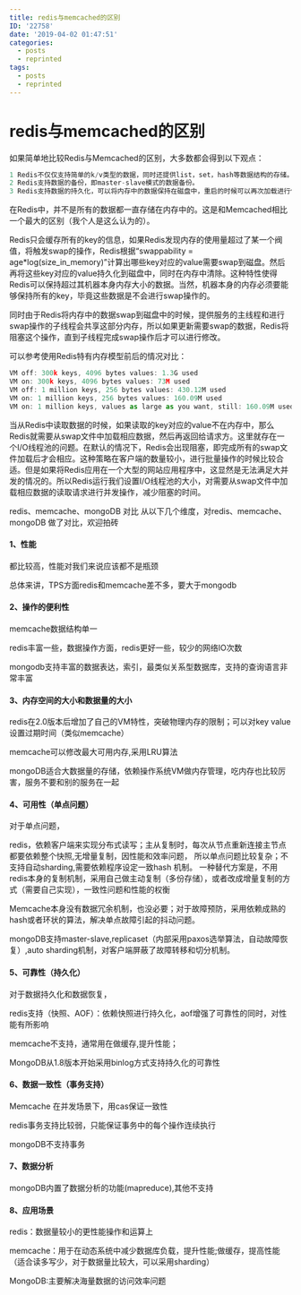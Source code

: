 ```yaml
---
title: redis与memcached的区别
ID: '22758'
date: '2019-04-02 01:47:51'
categories:
  - posts
  - reprinted
tags:
  - posts
  - reprinted
---
```


# redis与memcached的区别

如果简单地比较Redis与Memcached的区别，大多数都会得到以下观点：

``` js 
1 Redis不仅仅支持简单的k/v类型的数据，同时还提供list，set，hash等数据结构的存储。
2 Redis支持数据的备份，即master-slave模式的数据备份。
3 Redis支持数据的持久化，可以将内存中的数据保持在磁盘中，重启的时候可以再次加载进行使用。 
```

在Redis中，并不是所有的数据都一直存储在内存中的。这是和Memcached相比一个最大的区别（我个人是这么认为的）。

Redis只会缓存所有的key的信息，如果Redis发现内存的使用量超过了某一个阀值，将触发swap的操作，Redis根据“swappability = age\*log(size\_in\_memory)”计算出哪些key对应的value需要swap到磁盘。然后再将这些key对应的value持久化到磁盘中，同时在内存中清除。这种特性使得Redis可以保持超过其机器本身内存大小的数据。当然，机器本身的内存必须要能够保持所有的key，毕竟这些数据是不会进行swap操作的。

同时由于Redis将内存中的数据swap到磁盘中的时候，提供服务的主线程和进行swap操作的子线程会共享这部分内存，所以如果更新需要swap的数据，Redis将阻塞这个操作，直到子线程完成swap操作后才可以进行修改。

可以参考使用Redis特有内存模型前后的情况对比：

``` js 
VM off: 300k keys, 4096 bytes values: 1.3G used
VM on: 300k keys, 4096 bytes values: 73M used
VM off: 1 million keys, 256 bytes values: 430.12M used
VM on: 1 million keys, 256 bytes values: 160.09M used
VM on: 1 million keys, values as large as you want, still: 160.09M used 
```

当从Redis中读取数据的时候，如果读取的key对应的value不在内存中，那么Redis就需要从swap文件中加载相应数据，然后再返回给请求方。这里就存在一个I/O线程池的问题。在默认的情况下，Redis会出现阻塞，即完成所有的swap文件加载后才会相应。这种策略在客户端的数量较小，进行批量操作的时候比较合适。但是如果将Redis应用在一个大型的网站应用程序中，这显然是无法满足大并发的情况的。所以Redis运行我们设置I/O线程池的大小，对需要从swap文件中加载相应数据的读取请求进行并发操作，减少阻塞的时间。

redis、memcache、mongoDB 对比 从以下几个维度，对redis、memcache、mongoDB 做了对比，欢迎拍砖

#### 1、性能

都比较高，性能对我们来说应该都不是瓶颈

总体来讲，TPS方面redis和memcache差不多，要大于mongodb

#### 2、操作的便利性

memcache数据结构单一

redis丰富一些，数据操作方面，redis更好一些，较少的网络IO次数

mongodb支持丰富的数据表达，索引，最类似关系型数据库，支持的查询语言非常丰富

#### 3、内存空间的大小和数据量的大小

redis在2.0版本后增加了自己的VM特性，突破物理内存的限制；可以对key value设置过期时间（类似memcache）

memcache可以修改最大可用内存,采用LRU算法

mongoDB适合大数据量的存储，依赖操作系统VM做内存管理，吃内存也比较厉害，服务不要和别的服务在一起

#### 4、可用性（单点问题）

对于单点问题，

redis，依赖客户端来实现分布式读写；主从复制时，每次从节点重新连接主节点都要依赖整个快照,无增量复制，因性能和效率问题， 所以单点问题比较复杂；不支持自动sharding,需要依赖程序设定一致hash 机制。 一种替代方案是，不用redis本身的复制机制，采用自己做主动复制（多份存储），或者改成增量复制的方式（需要自己实现），一致性问题和性能的权衡

Memcache本身没有数据冗余机制，也没必要；对于故障预防，采用依赖成熟的hash或者环状的算法，解决单点故障引起的抖动问题。

mongoDB支持master-slave,replicaset（内部采用paxos选举算法，自动故障恢复）,auto sharding机制，对客户端屏蔽了故障转移和切分机制。

#### 5、可靠性（持久化）

对于数据持久化和数据恢复，

redis支持（快照、AOF）：依赖快照进行持久化，aof增强了可靠性的同时，对性能有所影响

memcache不支持，通常用在做缓存,提升性能；

MongoDB从1.8版本开始采用binlog方式支持持久化的可靠性

#### 6、数据一致性（事务支持）

Memcache 在并发场景下，用cas保证一致性

redis事务支持比较弱，只能保证事务中的每个操作连续执行

mongoDB不支持事务

#### 7、数据分析

mongoDB内置了数据分析的功能(mapreduce),其他不支持

#### 8、应用场景

redis：数据量较小的更性能操作和运算上

memcache：用于在动态系统中减少数据库负载，提升性能;做缓存，提高性能（适合读多写少，对于数据量比较大，可以采用sharding）

MongoDB:主要解决海量数据的访问效率问题
 
 
 

